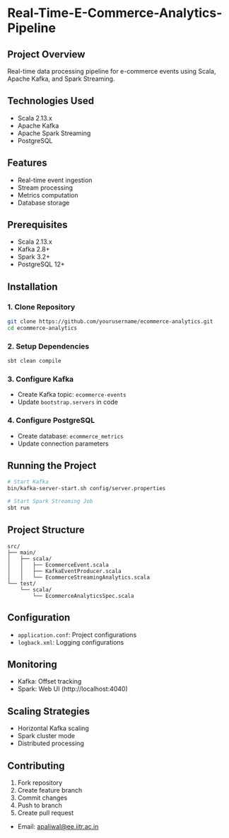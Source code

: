 # Real-Time-E-Commerce-Analytics-Pipeline

## Project Overview
Real-time data processing pipeline for e-commerce events using Scala, Apache Kafka, and Spark Streaming.

## Technologies Used
- Scala 2.13.x
- Apache Kafka
- Apache Spark Streaming
- PostgreSQL

## Features
- Real-time event ingestion
- Stream processing
- Metrics computation
- Database storage

## Prerequisites
- Scala 2.13.x
- Kafka 2.8+
- Spark 3.2+
- PostgreSQL 12+

## Installation

### 1. Clone Repository
```bash
git clone https://github.com/yourusername/ecommerce-analytics.git
cd ecommerce-analytics
```

### 2. Setup Dependencies
```bash
sbt clean compile
```

### 3. Configure Kafka
- Create Kafka topic: `ecommerce-events`
- Update `bootstrap.servers` in code

### 4. Configure PostgreSQL
- Create database: `ecommerce_metrics`
- Update connection parameters

## Running the Project
```bash
# Start Kafka
bin/kafka-server-start.sh config/server.properties

# Start Spark Streaming Job
sbt run
```

## Project Structure
```
src/
├── main/
│   ├── scala/
│   │   ├── EcommerceEvent.scala
│   │   ├── KafkaEventProducer.scala
│   │   └── EcommerceStreamingAnalytics.scala
└── test/
    └── scala/
        └── EcommerceAnalyticsSpec.scala
```

## Configuration
- `application.conf`: Project configurations
- `logback.xml`: Logging configurations

## Monitoring
- Kafka: Offset tracking
- Spark: Web UI (http://localhost:4040)

## Scaling Strategies
- Horizontal Kafka scaling
- Spark cluster mode
- Distributed processing

## Contributing
1. Fork repository
2. Create feature branch
3. Commit changes
4. Push to branch
5. Create pull request

- Email: apaliwal@ee.iitr.ac.in
